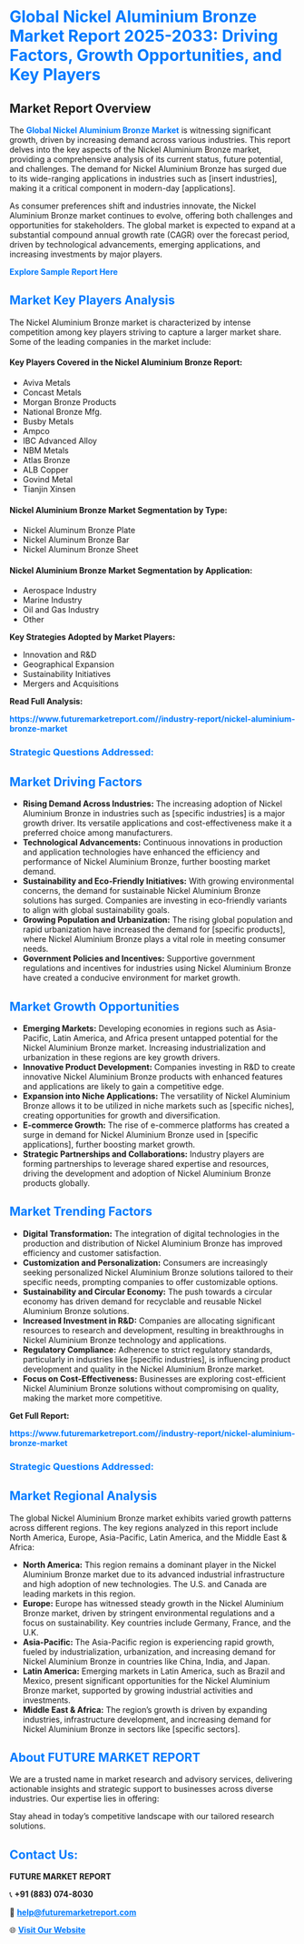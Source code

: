 <h1 style="color: #007BFF;">Global Nickel Aluminium Bronze Market Report 2025-2033: Driving Factors, Growth Opportunities, and Key Players</h1>

<section id="overview">
<h2>Market Report Overview</h2>
<p>The <a href="https://www.futuremarketreport.com//industry-report/nickel-aluminium-bronze-market" style="color: #007BFF; text-decoration: none;"><strong>Global Nickel Aluminium Bronze Market</strong></a> is witnessing significant growth, driven by increasing demand across various industries. This report delves into the key aspects of the Nickel Aluminium Bronze market, providing a comprehensive analysis of its current status, future potential, and challenges. The demand for Nickel Aluminium Bronze has surged due to its wide-ranging applications in industries such as [insert industries], making it a critical component in modern-day [applications].</p>
<p>As consumer preferences shift and industries innovate, the Nickel Aluminium Bronze market continues to evolve, offering both challenges and opportunities for stakeholders. The global market is expected to expand at a substantial compound annual growth rate (CAGR) over the forecast period, driven by technological advancements, emerging applications, and increasing investments by major players.</p>
</section>

<section id="overview">
<p><a href="https://www.futuremarketreport.com//request-sample/reportId=59380" style="color: #007BFF; text-decoration: none;"><strong>Explore Sample Report Here</strong></a></p>
</section>

<section id="key-players">
<h2 style="color: #007BFF;">Market Key Players Analysis</h2>
<p>The Nickel Aluminium Bronze market is characterized by intense competition among key players striving to capture a larger market share. Some of the leading companies in the market include:</p>
<h4>Key Players Covered in the Nickel Aluminium Bronze Report:</h4>
<ul><li>Aviva Metals</li><li>Concast Metals</li><li>Morgan Bronze Products</li><li>National Bronze Mfg.</li><li>Busby Metals</li><li>Ampco</li><li>IBC Advanced Alloy</li><li>NBM Metals</li><li>Atlas Bronze</li><li>ALB Copper</li><li>Govind Metal</li><li>Tianjin Xinsen</li></ul>
<h4>Nickel Aluminium Bronze Market Segmentation by Type:</h4>
<ul><li>Nickel Aluminum Bronze Plate</li><li>Nickel Aluminum Bronze Bar</li><li>Nickel Aluminum Bronze Sheet</li></ul>

<h4>Nickel Aluminium Bronze Market Segmentation by Application:</h4>
<ul><li>Aerospace Industry</li><li>Marine Industry</li><li>Oil and Gas Industry</li><li>Other</li></ul>
<p><strong>Key Strategies Adopted by Market Players:</strong></p>
<ul>
<li>Innovation and R&D</li>
<li>Geographical Expansion</li>
<li>Sustainability Initiatives</li>
<li>Mergers and Acquisitions</li>
</ul>
</section>

<section>
<p><strong>Read Full Analysis: </strong></p><a href="https://www.futuremarketreport.com//industry-report/nickel-aluminium-bronze-market" style="color: #007BFF; text-decoration: none;"><strong>https://www.futuremarketreport.com//industry-report/nickel-aluminium-bronze-market</strong></a>
<h3 style="color: #007BFF;">Strategic Questions Addressed:</h3>
</section>

<section id="driving-factors">
<h2 style="color: #007BFF;">Market Driving Factors</h2>
<ul>
<li><strong>Rising Demand Across Industries:</strong> The increasing adoption of Nickel Aluminium Bronze in industries such as [specific industries] is a major growth driver. Its versatile applications and cost-effectiveness make it a preferred choice among manufacturers.</li>
<li><strong>Technological Advancements:</strong> Continuous innovations in production and application technologies have enhanced the efficiency and performance of Nickel Aluminium Bronze, further boosting market demand.</li>
<li><strong>Sustainability and Eco-Friendly Initiatives:</strong> With growing environmental concerns, the demand for sustainable Nickel Aluminium Bronze solutions has surged. Companies are investing in eco-friendly variants to align with global sustainability goals.</li>
<li><strong>Growing Population and Urbanization:</strong> The rising global population and rapid urbanization have increased the demand for [specific products], where Nickel Aluminium Bronze plays a vital role in meeting consumer needs.</li>
<li><strong>Government Policies and Incentives:</strong> Supportive government regulations and incentives for industries using Nickel Aluminium Bronze have created a conducive environment for market growth.</li>
</ul>
</section>

<section id="growth-opportunities">
<h2 style="color: #007BFF;">Market Growth Opportunities</h2>
<ul>
<li><strong>Emerging Markets:</strong> Developing economies in regions such as Asia-Pacific, Latin America, and Africa present untapped potential for the Nickel Aluminium Bronze market. Increasing industrialization and urbanization in these regions are key growth drivers.</li>
<li><strong>Innovative Product Development:</strong> Companies investing in R&D to create innovative Nickel Aluminium Bronze products with enhanced features and applications are likely to gain a competitive edge.</li>
<li><strong>Expansion into Niche Applications:</strong> The versatility of Nickel Aluminium Bronze allows it to be utilized in niche markets such as [specific niches], creating opportunities for growth and diversification.</li>
<li><strong>E-commerce Growth:</strong> The rise of e-commerce platforms has created a surge in demand for Nickel Aluminium Bronze used in [specific applications], further boosting market growth.</li>
<li><strong>Strategic Partnerships and Collaborations:</strong> Industry players are forming partnerships to leverage shared expertise and resources, driving the development and adoption of Nickel Aluminium Bronze products globally.</li>
</ul>
</section>

<section id="trending-factors">
<h2 style="color: #007BFF;">Market Trending Factors</h2>
<ul>
<li><strong>Digital Transformation:</strong> The integration of digital technologies in the production and distribution of Nickel Aluminium Bronze has improved efficiency and customer satisfaction.</li>
<li><strong>Customization and Personalization:</strong> Consumers are increasingly seeking personalized Nickel Aluminium Bronze solutions tailored to their specific needs, prompting companies to offer customizable options.</li>
<li><strong>Sustainability and Circular Economy:</strong> The push towards a circular economy has driven demand for recyclable and reusable Nickel Aluminium Bronze solutions.</li>
<li><strong>Increased Investment in R&D:</strong> Companies are allocating significant resources to research and development, resulting in breakthroughs in Nickel Aluminium Bronze technology and applications.</li>
<li><strong>Regulatory Compliance:</strong> Adherence to strict regulatory standards, particularly in industries like [specific industries], is influencing product development and quality in the Nickel Aluminium Bronze market.</li>
<li><strong>Focus on Cost-Effectiveness:</strong> Businesses are exploring cost-efficient Nickel Aluminium Bronze solutions without compromising on quality, making the market more competitive.</li>
</ul>
</section>

<section>
<p><strong>Get Full Report: </strong></p><a href="https://www.futuremarketreport.com//industry-report/nickel-aluminium-bronze-market" style="color: #007BFF; text-decoration: none;"><strong>https://www.futuremarketreport.com//industry-report/nickel-aluminium-bronze-market</strong></a>
<h3 style="color: #007BFF;">Strategic Questions Addressed:</h3>
</section>


<section id="regional-analysis">
<h2 style="color: #007BFF;">Market Regional Analysis</h2>
<p>The global Nickel Aluminium Bronze market exhibits varied growth patterns across different regions. The key regions analyzed in this report include North America, Europe, Asia-Pacific, Latin America, and the Middle East & Africa:</p>
<ul>
<li><strong>North America:</strong> This region remains a dominant player in the Nickel Aluminium Bronze market due to its advanced industrial infrastructure and high adoption of new technologies. The U.S. and Canada are leading markets in this region.</li>
<li><strong>Europe:</strong> Europe has witnessed steady growth in the Nickel Aluminium Bronze market, driven by stringent environmental regulations and a focus on sustainability. Key countries include Germany, France, and the U.K.</li>
<li><strong>Asia-Pacific:</strong> The Asia-Pacific region is experiencing rapid growth, fueled by industrialization, urbanization, and increasing demand for Nickel Aluminium Bronze in countries like China, India, and Japan.</li>
<li><strong>Latin America:</strong> Emerging markets in Latin America, such as Brazil and Mexico, present significant opportunities for the Nickel Aluminium Bronze market, supported by growing industrial activities and investments.</li>
<li><strong>Middle East & Africa:</strong> The region’s growth is driven by expanding industries, infrastructure development, and increasing demand for Nickel Aluminium Bronze in sectors like [specific sectors].</li>
</ul>
</section>

<footer>
<h2 style="color: #007BFF;">About FUTURE MARKET REPORT</h2>
<p>We are a trusted name in market research and advisory services, delivering actionable insights and strategic support to businesses across diverse industries. Our expertise lies in offering:</p>

<p>Stay ahead in today’s competitive landscape with our tailored research solutions.</p>

<h2 style="color: #007BFF;">Contact Us:</h2>
<p><strong>FUTURE MARKET REPORT</strong></p>
<p>📞 <strong>+91 (883) 074-8030</strong></p>
<p>📧 <strong><a href="mailto:help@futuremarketreport.com" style="color: #007BFF;">help@futuremarketreport.com</a></strong></p>
<p>🌐 <strong><a href="https://www.futuremarketreport.com/" style="color: #007BFF;">Visit Our Website</a></strong></p>
</footer>